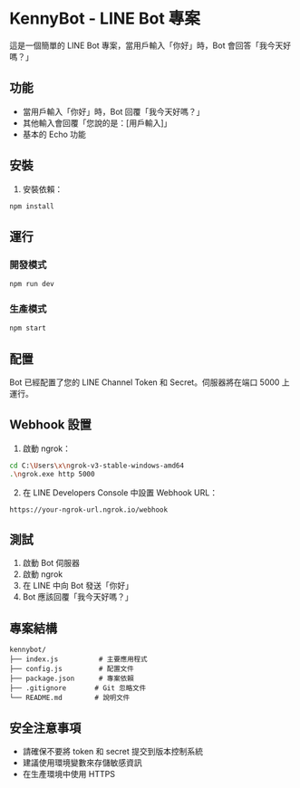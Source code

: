 # KennyBot - LINE Bot 專案

這是一個簡單的 LINE Bot 專案，當用戶輸入「你好」時，Bot 會回答「我今天好嗎？」

## 功能

- 當用戶輸入「你好」時，Bot 回覆「我今天好嗎？」
- 其他輸入會回覆「您說的是：[用戶輸入]」
- 基本的 Echo 功能

## 安裝

1. 安裝依賴：
```bash
npm install
```

## 運行

### 開發模式
```bash
npm run dev
```

### 生產模式
```bash
npm start
```

## 配置

Bot 已經配置了您的 LINE Channel Token 和 Secret。伺服器將在端口 5000 上運行。

## Webhook 設置

1. 啟動 ngrok：
```bash
cd C:\Users\x\ngrok-v3-stable-windows-amd64
.\ngrok.exe http 5000
```

2. 在 LINE Developers Console 中設置 Webhook URL：
```
https://your-ngrok-url.ngrok.io/webhook
```

## 測試

1. 啟動 Bot 伺服器
2. 啟動 ngrok
3. 在 LINE 中向 Bot 發送「你好」
4. Bot 應該回覆「我今天好嗎？」

## 專案結構

```
kennybot/
├── index.js          # 主要應用程式
├── config.js         # 配置文件
├── package.json      # 專案依賴
├── .gitignore       # Git 忽略文件
└── README.md        # 說明文件
```

## 安全注意事項

- 請確保不要將 token 和 secret 提交到版本控制系統
- 建議使用環境變數來存儲敏感資訊
- 在生產環境中使用 HTTPS 